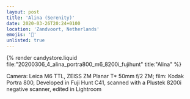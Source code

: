 ```yaml
---
layout: post
title: 'Alina (Serenity)'
date: 2020-03-26T20:24+0100
location: 'Zandvoort, Netherlands'
emojis: '🔞'
unlisted: true
---
```


{% render candystore.liquid file:"20200306_4_alina_portra800_m6_8200i_fujihunt" title:"Alina" %}

Camera: Leica M6 TTL, ZEISS ZM Planar T\* 50mm f/2 ZM; film: Kodak Portra 800, Developed in Fuji Hunt C41, scanned with a Plustek 8200i negative scanner, edited in Lightroom
